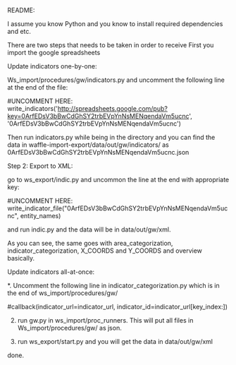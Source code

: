 README:

I assume you know Python and you know to install required dependencies and etc.


There are two steps that needs to be taken in order to receive 
First you import the google spreadsheets 

Update indicators one-by-one:

Ws_import/procedures/gw/indicators.py and uncomment the following line at the end of the file:

#UNCOMMENT HERE: write_indicators('http://spreadsheets.google.com/pub?key=0ArfEDsV3bBwCdGhSY2trbEVpYnNsMENqendaVm5ucnc', '0ArfEDsV3bBwCdGhSY2trbEVpYnNsMENqendaVm5ucnc')

Then run indicators.py while being in the directory and you can find the data in waffle-import-export/data/out/gw/indicators/ as 0ArfEDsV3bBwCdGhSY2trbEVpYnNsMENqendaVm5ucnc.json

Step 2: Export to XML:

go to  ws_export/indic.py and uncommon the line at the end with appropriate key:


#UNCOMMENT HERE: write_indicator_file("0ArfEDsV3bBwCdGhSY2trbEVpYnNsMENqendaVm5ucnc", entity_names)

and run indic.py and the data will be in data/out/gw/xml.


As you can see, the same goes with area_categorization, indicator_categorization, X_COORDS and Y_COORDS and overview basically.


Update indicators all-at-once:


*. Uncomment the following line in indicator_categorization.py which is in the end of ws_import/procedures/gw/

#callback(indicator_url=indicator_url, indicator_id=indicator_url[key_index:])


2. run gw.py in ws_import/proc_runners. This will put all files in Ws_import/procedures/gw/ as json.

3. run ws_export/start.py and you will get the data in data/out/gw/xml

done.











